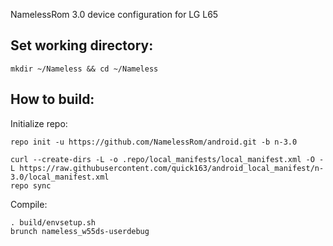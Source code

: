 NamelessRom 3.0 device configuration for LG L65

Set working directory:
-------------

    mkdir ~/Nameless && cd ~/Nameless

How to build:
-------------

Initialize repo:

    repo init -u https://github.com/NamelessRom/android.git -b n-3.0

    curl --create-dirs -L -o .repo/local_manifests/local_manifest.xml -O -L https://raw.githubusercontent.com/quick163/android_local_manifest/n-3.0/local_manifest.xml
    repo sync

Compile:

    . build/envsetup.sh
    brunch nameless_w55ds-userdebug
